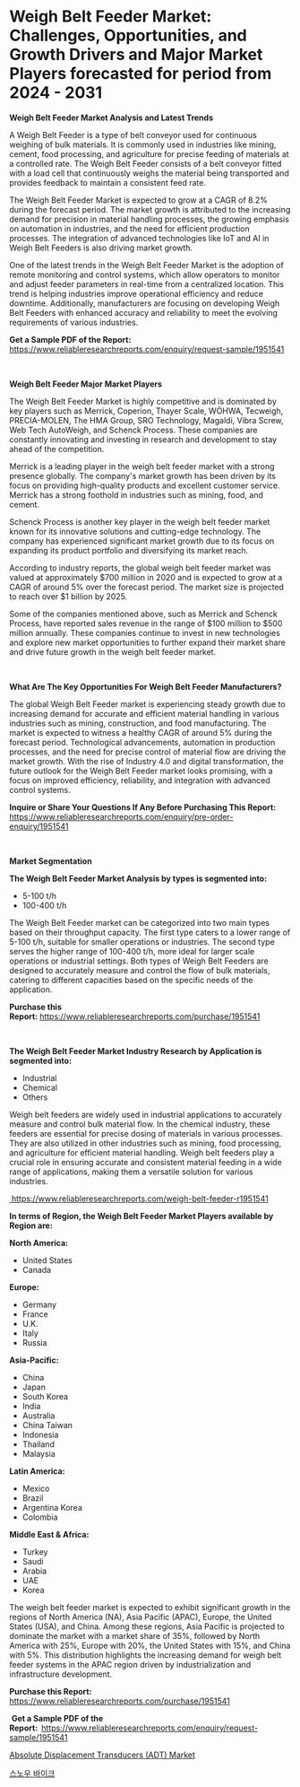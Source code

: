 <p><h1>Weigh Belt Feeder Market: Challenges, Opportunities, and Growth Drivers and Major Market Players forecasted for period from 2024 - 2031</h1></p><p><strong>Weigh Belt Feeder Market Analysis and Latest Trends</strong></p>
<p><p>A Weigh Belt Feeder is a type of belt conveyor used for continuous weighing of bulk materials. It is commonly used in industries like mining, cement, food processing, and agriculture for precise feeding of materials at a controlled rate. The Weigh Belt Feeder consists of a belt conveyor fitted with a load cell that continuously weighs the material being transported and provides feedback to maintain a consistent feed rate.</p><p>The Weigh Belt Feeder Market is expected to grow at a CAGR of 8.2% during the forecast period. The market growth is attributed to the increasing demand for precision in material handling processes, the growing emphasis on automation in industries, and the need for efficient production processes. The integration of advanced technologies like IoT and AI in Weigh Belt Feeders is also driving market growth.</p><p>One of the latest trends in the Weigh Belt Feeder Market is the adoption of remote monitoring and control systems, which allow operators to monitor and adjust feeder parameters in real-time from a centralized location. This trend is helping industries improve operational efficiency and reduce downtime. Additionally, manufacturers are focusing on developing Weigh Belt Feeders with enhanced accuracy and reliability to meet the evolving requirements of various industries.</p></p>
<p><strong>Get a Sample PDF of the Report:&nbsp;</strong> <a href="https://www.reliableresearchreports.com/enquiry/request-sample/1951541">https://www.reliableresearchreports.com/enquiry/request-sample/1951541</a></p>
<p>&nbsp;</p>
<p><strong>Weigh Belt Feeder Major Market Players</strong></p>
<p><p>The Weigh Belt Feeder Market is highly competitive and is dominated by key players such as Merrick, Coperion, Thayer Scale, WÖHWA, Tecweigh, PRECIA-MOLEN, The HMA Group, SRO Technology, Magaldi, Vibra Screw, Web Tech AutoWeigh, and Schenck Process. These companies are constantly innovating and investing in research and development to stay ahead of the competition.</p><p>Merrick is a leading player in the weigh belt feeder market with a strong presence globally. The company's market growth has been driven by its focus on providing high-quality products and excellent customer service. Merrick has a strong foothold in industries such as mining, food, and cement.</p><p>Schenck Process is another key player in the weigh belt feeder market known for its innovative solutions and cutting-edge technology. The company has experienced significant market growth due to its focus on expanding its product portfolio and diversifying its market reach.</p><p>According to industry reports, the global weigh belt feeder market was valued at approximately $700 million in 2020 and is expected to grow at a CAGR of around 5% over the forecast period. The market size is projected to reach over $1 billion by 2025.</p><p>Some of the companies mentioned above, such as Merrick and Schenck Process, have reported sales revenue in the range of $100 million to $500 million annually. These companies continue to invest in new technologies and explore new market opportunities to further expand their market share and drive future growth in the weigh belt feeder market.</p></p>
<p>&nbsp;</p>
<p><strong>What Are The Key Opportunities For Weigh Belt Feeder Manufacturers?</strong></p>
<p><p>The global Weigh Belt Feeder market is experiencing steady growth due to increasing demand for accurate and efficient material handling in various industries such as mining, construction, and food manufacturing. The market is expected to witness a healthy CAGR of around 5% during the forecast period. Technological advancements, automation in production processes, and the need for precise control of material flow are driving the market growth. With the rise of Industry 4.0 and digital transformation, the future outlook for the Weigh Belt Feeder market looks promising, with a focus on improved efficiency, reliability, and integration with advanced control systems.</p></p>
<p><strong>Inquire or Share Your Questions If Any Before Purchasing This Report:</strong> <a href="https://www.reliableresearchreports.com/enquiry/pre-order-enquiry/1951541">https://www.reliableresearchreports.com/enquiry/pre-order-enquiry/1951541</a></p>
<p>&nbsp;</p>
<p><strong>Market Segmentation</strong></p>
<p><strong>The Weigh Belt Feeder Market Analysis by types is segmented into:</strong></p>
<p><ul><li>5-100 t/h</li><li>100-400 t/h</li></ul></p>
<p><p>The Weigh Belt Feeder market can be categorized into two main types based on their throughput capacity. The first type caters to a lower range of 5-100 t/h, suitable for smaller operations or industries. The second type serves the higher range of 100-400 t/h, more ideal for larger scale operations or industrial settings. Both types of Weigh Belt Feeders are designed to accurately measure and control the flow of bulk materials, catering to different capacities based on the specific needs of the application.</p></p>
<p><strong>Purchase this Report:&nbsp;</strong><a href="https://www.reliableresearchreports.com/purchase/1951541">https://www.reliableresearchreports.com/purchase/1951541</a></p>
<p>&nbsp;</p>
<p><strong>The Weigh Belt Feeder Market Industry Research by Application is segmented into:</strong></p>
<p><ul><li>Industrial</li><li>Chemical</li><li>Others</li></ul></p>
<p><p>Weigh belt feeders are widely used in industrial applications to accurately measure and control bulk material flow. In the chemical industry, these feeders are essential for precise dosing of materials in various processes. They are also utilized in other industries such as mining, food processing, and agriculture for efficient material handling. Weigh belt feeders play a crucial role in ensuring accurate and consistent material feeding in a wide range of applications, making them a versatile solution for various industries.</p></p>
<p><a href="https://www.reliableresearchreports.com/weigh-belt-feeder-r1951541">&nbsp;https://www.reliableresearchreports.com/weigh-belt-feeder-r1951541</a></p>
<p><strong>In terms of Region, the Weigh Belt Feeder Market Players available by Region are:</strong></p>
<p>
    <p> <strong> North America: </strong>
        <ul>
            <li>United States</li>
            <li>Canada</li>
        </ul>
        </p> 
    <p> <strong> Europe: </strong>
        <ul>
            <li>Germany</li>
            <li>France</li>
            <li>U.K.</li>
            <li>Italy</li>
            <li>Russia</li>
        </ul>
        </p> 
    <p> <strong> Asia-Pacific: </strong>
        <ul>
            <li>China</li>
            <li>Japan</li>
            <li>South Korea</li>
            <li>India</li>
            <li>Australia</li>
            <li>China Taiwan</li>
            <li>Indonesia</li>
            <li>Thailand</li>
            <li>Malaysia</li>
        </ul>
        </p> 
    <p> <strong> Latin America: </strong>
        <ul>
            <li>Mexico</li>
            <li>Brazil</li>
            <li>Argentina Korea</li>
            <li>Colombia</li>
        </ul>
        </p> 
    <p> <strong> Middle East & Africa: </strong>
        <ul>
            <li>Turkey</li>
            <li>Saudi</li>
            <li>Arabia</li>
            <li>UAE</li>
            <li>Korea</li>
        </ul>
    </p>
    </p>
<p><p>The weigh belt feeder market is expected to exhibit significant growth in the regions of North America (NA), Asia Pacific (APAC), Europe, the United States (USA), and China. Among these regions, Asia Pacific is projected to dominate the market with a market share of 35%, followed by North America with 25%, Europe with 20%, the United States with 15%, and China with 5%. This distribution highlights the increasing demand for weigh belt feeder systems in the APAC region driven by industrialization and infrastructure development.</p></p>
<p><strong>Purchase this Report: </strong><a href="https://www.reliableresearchreports.com/purchase/1951541">https://www.reliableresearchreports.com/purchase/1951541</a></p>
<p>&nbsp;<strong>Get a Sample PDF of the Report:&nbsp;&nbsp;</strong><a href="https://www.reliableresearchreports.com/enquiry/request-sample/1951541">https://www.reliableresearchreports.com/enquiry/request-sample/1951541</a></p>
<p><strong></strong></p>
<p><p><a href="https://github.com/dinty11332244/Market-Research-Report-List-1/blob/main/absolute-displacement-transducers-adt-market.md">Absolute Displacement Transducers (ADT) Market</a></p><p><a href="https://github.com/akzkkws047661437/Market-Research-Report-List-3/blob/main/995842845396.md">스노우 바이크</a></p></p>